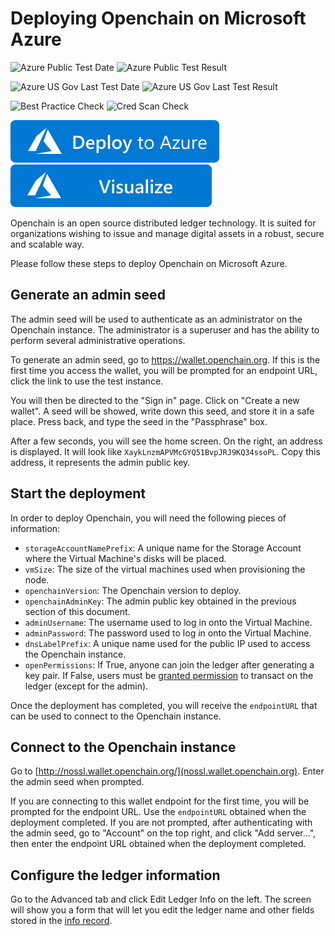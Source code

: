 # Deploying Openchain on Microsoft Azure

![Azure Public Test Date](https://azurequickstartsservice.blob.core.windows.net/badges/openchain-blockchain-coinprism/PublicLastTestDate.svg)
![Azure Public Test Result](https://azurequickstartsservice.blob.core.windows.net/badges/openchain-blockchain-coinprism/PublicDeployment.svg)

![Azure US Gov Last Test Date](https://azurequickstartsservice.blob.core.windows.net/badges/openchain-blockchain-coinprism/FairfaxLastTestDate.svg)
![Azure US Gov Last Test Result](https://azurequickstartsservice.blob.core.windows.net/badges/openchain-blockchain-coinprism/FairfaxDeployment.svg)

![Best Practice Check](https://azurequickstartsservice.blob.core.windows.net/badges/openchain-blockchain-coinprism/BestPracticeResult.svg)
![Cred Scan Check](https://azurequickstartsservice.blob.core.windows.net/badges/openchain-blockchain-coinprism/CredScanResult.svg)

[![Deploy To Azure](https://raw.githubusercontent.com/Azure/azure-quickstart-templates/master/1-CONTRIBUTION-GUIDE/images/deploytoazure.svg?sanitize=true)](https://portal.azure.com/#create/Microsoft.Template/uri/https%3A%2F%2Fraw.githubusercontent.com%2FAzure%2Fazure-quickstart-templates%2Fmaster%2Fopenchain-blockchain-coinprism%2Fazuredeploy.json)
[![Visualize](https://raw.githubusercontent.com/Azure/azure-quickstart-templates/master/1-CONTRIBUTION-GUIDE/images/visualizebutton.svg?sanitize=true)](http://armviz.io/#/?load=https%3A%2F%2Fraw.githubusercontent.com%2FAzure%2Fazure-quickstart-templates%2Fmaster%2Fopenchain-blockchain-coinprism%2Fazuredeploy.json)

Openchain is an open source distributed ledger technology. It is suited for organizations wishing to issue and manage digital assets in a robust, secure and scalable way.

Please follow these steps to deploy Openchain on Microsoft Azure.

## Generate an admin seed

The admin seed will be used to authenticate as an administrator on the Openchain instance. The administrator is a superuser and has the ability to perform several administrative operations.

To generate an admin seed, go to https://wallet.openchain.org. If this is the first time you access the wallet, you will be prompted for an endpoint URL, click the link to use the test instance.

You will then be directed to the "Sign in" page. Click on "Create a new wallet". A seed will be showed, write down this seed, and store it in a safe place. Press back, and type the seed in the "Passphrase" box.

After a few seconds, you will see the home screen. On the right, an address is displayed. It will look like ``XaykLnzmAPVMcGYQ51BvpJRJ9KQ34ssoPL``. Copy this address, it represents the admin public key.

## Start the deployment

In order to deploy Openchain, you will need the following pieces of information:

* ``storageAccountNamePrefix``: A unique name for the Storage Account where the Virtual Machine's disks will be placed.
* ``vmSize``: The size of the virtual machines used when provisioning the node.
* ``openchainVersion``: The Openchain version to deploy.
* ``openchainAdminKey``: The admin public key obtained in the previous section of this document.
* ``adminUsername``: The username used to log in onto the Virtual Machine.
* ``adminPassword``: The password used to log in onto the Virtual Machine.
* ``dnsLabelPrefix``: A unique name used for the public IP used to access the Openchain instance.
* ``openPermissions``: If True, anyone can join the ledger after generating a key pair. If False, users must be [granted permission](https://docs.openchain.org/en/latest/ledger-rules/closed-loop.html) to transact on the ledger (except for the admin).

Once the deployment has completed, you will receive the ``endpointURL`` that can be used to connect to the Openchain instance.

## Connect to the Openchain instance

Go to [http://nossl.wallet.openchain.org/](nossl.wallet.openchain.org). Enter the admin seed when prompted.

If you are connecting to this wallet endpoint for the first time, you will be prompted for the endpoint URL. Use the ``endpointURL`` obtained when the deployment completed. If you are not prompted, after authenticating with the admin seed, go to "Account" on the top right, and click "Add server...", then enter the endpoint URL obtained when the deployment completed.

## Configure the ledger information

Go to the Advanced tab and click Edit Ledger Info on the left. The screen will show you a form that will let you edit the ledger name and other fields stored in the [info record](https://docs.openchain.org/en/latest/ledger-rules/general.html#ledger-info-record).


